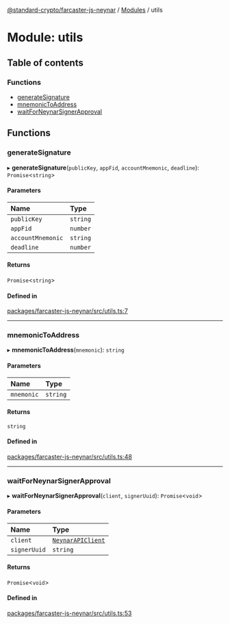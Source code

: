 [@standard-crypto/farcaster-js-neynar](../README.md) / [Modules](../modules.md) / utils

# Module: utils

## Table of contents

### Functions

- [generateSignature](utils.md#generatesignature)
- [mnemonicToAddress](utils.md#mnemonictoaddress)
- [waitForNeynarSignerApproval](utils.md#waitforneynarsignerapproval)

## Functions

### generateSignature

▸ **generateSignature**(`publicKey`, `appFid`, `accountMnemonic`, `deadline`): `Promise`\<`string`\>

#### Parameters

| Name | Type |
| :------ | :------ |
| `publicKey` | `string` |
| `appFid` | `number` |
| `accountMnemonic` | `string` |
| `deadline` | `number` |

#### Returns

`Promise`\<`string`\>

#### Defined in

[packages/farcaster-js-neynar/src/utils.ts:7](https://github.com/standard-crypto/farcaster-js/blob/main/packages/farcaster-js-neynar/src/utils.ts#L7)

___

### mnemonicToAddress

▸ **mnemonicToAddress**(`mnemonic`): `string`

#### Parameters

| Name | Type |
| :------ | :------ |
| `mnemonic` | `string` |

#### Returns

`string`

#### Defined in

[packages/farcaster-js-neynar/src/utils.ts:48](https://github.com/standard-crypto/farcaster-js/blob/main/packages/farcaster-js-neynar/src/utils.ts#L48)

___

### waitForNeynarSignerApproval

▸ **waitForNeynarSignerApproval**(`client`, `signerUuid`): `Promise`\<`void`\>

#### Parameters

| Name | Type |
| :------ | :------ |
| `client` | [`NeynarAPIClient`](../classes/NeynarAPIClient.NeynarAPIClient.md) |
| `signerUuid` | `string` |

#### Returns

`Promise`\<`void`\>

#### Defined in

[packages/farcaster-js-neynar/src/utils.ts:53](https://github.com/standard-crypto/farcaster-js/blob/main/packages/farcaster-js-neynar/src/utils.ts#L53)
